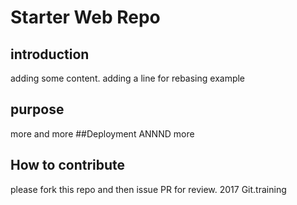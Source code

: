 # Starter Web Repo
## introduction
adding some content. 
adding a line for rebasing example
## purpose
more and more
##Deployment
ANNND more
## How to contribute
please fork this repo and then issue PR for review.
2017 Git.training
